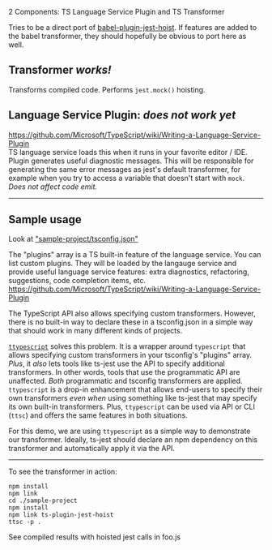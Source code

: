 2 Components: TS Language Service Plugin and TS Transformer

Tries to be a direct port of [babel-plugin-jest-hoist](https://github.com/facebook/jest/tree/master/packages/babel-plugin-jest-hoist).  If features are added to the babel transformer, they should hopefully be obvious to port here as well.

## Transformer *works!*

Transforms compiled code.  Performs `jest.mock()` hoisting.

## Language Service Plugin: *does not work yet*

https://github.com/Microsoft/TypeScript/wiki/Writing-a-Language-Service-Plugin  
TS language service loads this when it runs in your favorite editor / IDE.  Plugin generates useful diagnostic messages.  This will be responsible for generating the same error messages as jest's default transformer, for example when you try to access a variable that doesn't start with `mock`.  *Does not affect code emit.*

---

## Sample usage

Look at ["sample-project/tsconfig.json"](sample-project/tsconfig.json)

The "plugins" array is a TS built-in feature of the language service.  You can list custom plugins.  They will be loaded by the langauge service and provide useful language service features: extra diagnostics, refactoring, suggestions, code completion items, etc.  https://github.com/Microsoft/TypeScript/wiki/Writing-a-Language-Service-Plugin

The TypeScript API also allows specifying custom transformers.  However, there is no built-in way to declare these in a tsconfig.json in a simple way that should work in many different kinds of projects.

[`ttypescript`](https://github.com/cevek/ttypescript) solves this problem.  It is a wrapper around `typescript` that allows specifying custom transformers in your tsconfig's "plugins" array.  *Plus*, it *also* lets tools like ts-jest use the API to specify additional transformers.  In other words, tools that use the programmatic API are unaffected.  *Both* programmatic and tsconfig transformers are applied.  `ttypescript` is a drop-in enhancement that allows end-users to specify their own transformers *even when* using something like ts-jest that may specify its own built-in transformers.  Plus, `ttypescript` can be used via API or CLI (`ttsc`) and offers the same features in both situations.

For this demo, we are using `ttypescript` as a simple way to demonstrate our transformer.  Ideally, ts-jest should declare an npm dependency on this transformer and automatically apply it via the API.

---

To see the transformer in action:

    npm install
    npm link
    cd ./sample-project
    npm install
    npm link ts-plugin-jest-hoist
    ttsc -p .

See compiled results with hoisted jest calls in foo.js
